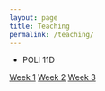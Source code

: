 ```yaml
---
layout: page
title: Teaching
permalink: /teaching/
---
```


- POLI 11D

[Week 1]()
[Week 2]()
[Week 3]()
